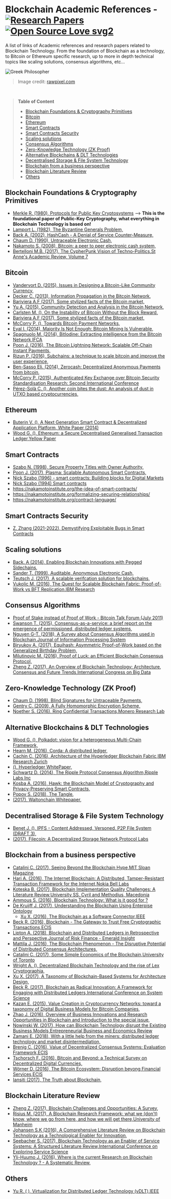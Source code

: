 # Blockchain Academic References - [![Research Papers](https://img.shields.io/badge/Total_Research_Papers-103-<COLOR>.svg)](https://shields.io/) [![Open Source Love svg2](https://badges.frapsoft.com/os/v2/open-source.svg?v=103)](https://github.com/ellerbrock/open-source-badges/)

A list of links of Academic references and research papers related to Blockchain Technology. From the foundation of Blockchain as a technology, to Bitcoin or Ethereum specific research, up to more in depth technical topics like scaling solutions, consensus algorithms, etc...

![Greek Philosopher](https://images.rawpixel.com/image_800/czNmcy1wcml2YXRlL3Jhd3BpeGVsX2ltYWdlcy93ZWJzaXRlX2NvbnRlbnQvam9iNjY3LTgyLXhfMS5qcGc.jpg?s=9ZQdmlNtbcvds7_Ww9fcQUC0-epeZk_GkAUpvAgvv_s)
> Image credit: [rawpixel.com](https://images.rawpixel.com/image_800/czNmcy1wcml2YXRlL3Jhd3BpeGVsX2ltYWdlcy93ZWJzaXRlX2NvbnRlbnQvam9iNjY3LTgyLXhfMS5qcGc.jpg?s=9ZQdmlNtbcvds7_Ww9fcQUC0-epeZk_GkAUpvAgvv_s)

<br/>

> **Table of Content**
>
> * [Blockchain Foundations & Cryptography Primitives](#blockchain-foundations-&-cryptography-primitives)
> * [Bitcoin](#bitcoin)
> * [Ethereum](#ethereum)
> * [Smart Contracts](#smart-contracts)
> * [Smart Contracts Security](#smart-contracts-security)
> * [Scaling solutions](#scaling-solutions)
> * [Consensus Algorithms](#consensus-algorithms)
> * [Zero-Knowledge Technology (ZK Proof)](#zero-knowledge-technology--zk-proof-)
> * [Alternative Blockchains & DLT Technologies](#alternative-blockchains---dlt-technologies)
> * [Decentralised Storage & File System Technology](#decentralised-storage---file-system-technology)
> * [Blockchain from a business perspective](#blockchain-from-a-business-perspective)
> * [Blockchain Literature Review](#blockchain-literature-review)
> * [Others](#others)


## Blockchain Foundations & Cryptography Primitives

- [Merkle R. (1980), Protocols for Public Key Cryptosystems](https://www.ralphmerkle.com/papers/Protocols.pdf) --> **This is the foundational paper of Public-Key Cryptography, what everything in Blockchain Technology is based on!**
- [Lamport L. (1982), The Byzantine Generals Problem,](https://lamport.azurewebsites.net/pubs/byz.pdf)
- [Back A. (2002), HashCash - A Denial of Service Counter-Measure,](http://www.hashcash.org/papers/hashcash.pdf)
- [Chaum D. (1990), Untraceable Electronic Cash,](https://dl.acm.org/doi/pdf/10.5555/88314.88969)
- [Nakamoto S. (2008), Bitcoin: a peer to peer electronic cash system,](https://www.ussc.gov/sites/default/files/pdf/training/annual-national-training-seminar/2018/Emerging_Tech_Bitcoin_Crypto.pdf)
- [Bertelloni M.B. (2017), The CypherPunk Vision of Techno-Politics,St Anne's Academic Review, Volume 7](https://st-annes-mcr.org.uk/wp-content/uploads/2013/09/STAAR-7-2017-4.-Barrett-Bertelloni.pdf)

## Bitcoin

- [Vandervort D. (2015), Issues in Designing a Bitcoin-Like Community Currency,](https://fc15.ifca.ai/preproceedings/bitcoin/paper_2.pdf)
- [Decker C. (2013), Information Propagation in the Bitcoin Network,](https://www.dpss.inesc-id.pt/~ler/docencia/rcs1314/papers/P2P2013_041.pdf)
- [Bariviera A.F (2017), Some stylized facts of the Bitcoin market,](https://arxiv.org/pdf/1708.04532.pdf)
- [Yu A. (2015), Community Detection and Analysis in the Bitcoin Network,](https://www.mdpi.com/1099-4300/25/7/1069/pdf)
- [Carlsten M. (), On the Instability of Bitcoin Without the Block Reward,](https://www.cs.princeton.edu/~arvindn/publications/mining_CCS.pdf)
- [Bariviera A.F (2017), Some stylized facts of the Bitcoin market,](https://arxiv.org/pdf/1708.04532.pdf)
- [McCorry P. (), Towards Bitcoin Payment Networks,](https://eprint.iacr.org/2016/408.pdf)
- [Eyal I. (2014), Majority Is Not Enough: Bitcoin Mining Is Vulnerable,](https://www.cs.cornell.edu/~ie53/publications/btcProcFC.pdf)
- [Spagnuolo M. (2014), BitIodine: Extracting intelligence from the Bitcoin Network,IFCA](https://www.ifca.ai/fc14/papers/fc14_submission_11.pdf)
- [Poon J. (2016), The Bitcoin Lightning Network: Scalable Off-Chain Instant Payments,](https://lightning.network/lightning-network-paper.pdf)
- [Rizun P. (2016), Subchains: a technique to scale bitcoin and improve the user experience,](https://www.bitcoinunlimited.info/resources/subchains.pdf)
- [Ben-Sasso Eli. (2014), Zerocash: Decentralized Anonymous Payments from bitcoin,](https://www.ieee-security.org/TC/SP2014/papers/Zerocash_c_DecentralizedAnonymousPaymentsfromBitcoin.pdf)
- [McCorry P. (2015), Authenticated Key Exchange over Bitcoin,Security Standardisation Research: Second International Conference](https://eprint.iacr.org/2015/308.pdf)
- [Pérez-Solà C. (), Another coin bites the dust: An analysis of dust in UTXO based cryptocurrencies,](https://eprint.iacr.org/2018/513.pdf)

## Ethereum

- [Buterin V. (), A Next Generation Smart Contract & Decentralized Application Platform, White Paper (2014)](https://ethereum.org/669c9e2e2027310b6b3cdce6e1c52962/Ethereum_Whitepaper_-_Buterin_2014.pdf)
- [Wood G. (), Ethereum: a Secure Decentralised Generalised Transaction Ledger,Yellow Paper](https://ethereum.github.io/yellowpaper/paper.pdf)

## Smart Contracts

- [Szabo N. (1998), Secure Property Titles with Owner Authority,](https://blog.infocruncher.com/resources/ethereum-whitepaper-annotated/Secure%20Property%20Titles%20with%20Owner%20Authority%20(1998).pdf)
- [Poon J. (2017), Plasma: Scalable Autonomous Smart Contracts,](https://www.plasma.io/plasma.pdf)
- [Nick Szabo (1996) - smart contracts: Building blocks for Digital Markets](https://www.fon.hum.uva.nl/rob/Courses/InformationInSpeech/CDROM/Literature/LOTwinterschool2006/szabo.best.vwh.net/smart_contracts_2.html)
- [Nick Szabo (1994) Smart contracts](https://www.fon.hum.uva.nl/rob/Courses/InformationInSpeech/CDROM/Literature/LOTwinterschool2006/szabo.best.vwh.net/smart.contracts.html)
- https://nakamotoinstitute.org/the-idea-of-smart-contracts/
- https://nakamotoinstitute.org/formalizing-securing-relationships/
- https://nakamotoinstitute.org/contract-language/
 
## Smart Contracts Security
- [Z. Zhang (2021-2022), Demystifying Exploitable Bugs in Smart Contracts](https://www.cs.purdue.edu/homes/zhan3299/res/ICSE23.pdf)

## Scaling solutions

- [Back. A (2014), Enabling Blockchain Innovations with Pegged Sidechains,](https://blockstream.com/sidechains.pdf)
- [Sander T. (1999), Auditable, Anonymous Electronic Cash,](https://www.cs.tau.ac.il/~amnon/Papers/ST.crypto99.pdf)
- [Teutsch J. (2017), A scalable verifcation solution for blockchains,](https://people.cs.uchicago.edu/~teutsch/papers/truebit.pdf)
- [Vukolic M. (2016), The Quest for Scalable Blockchain Fabric: Proof-of-Work vs BFT Replication,IBM Research](https://vukolic.github.io/iNetSec_2015.pdf)


## Consensus Algorithms

- [Proof of Stake instead of Proof of Work - Bitcoin Talk Forum (July 2011)](https://bitcointalk.org/index.php?topic=27787.0)
- [Swanson T. (2015), Consensus-as-a-service: a brief report on the emergence of permissioned, distributed ledger systems,](https://www.ofnumbers.com/wp-content/uploads/2015/04/Permissioned-distributed-ledgers.pdf)
- [Nguyen G-T. (2018), A Survey about Consensus Algorithms used in Blockchain,Journal of Information Processing System](https://s3.ap-northeast-2.amazonaws.com/journal-home/journal/jips/fullText/90/jips_530.pdf)
- [Biryukov A. (2017), Equihash: Asymmetric Proof-of-Work based on the Generalized Birthday Problem,](https://core.ac.uk/download/pdf/31227294.pdf)
- [Milutinovic M. (2016), Proof of Luck: an Efficient Blockchain Consensus Protocol,](https://eprint.iacr.org/2017/249.pdf)
- [Zheng Z. (2017), An Overview of Blockchain Technology: Architecture, Consensus and Future Trends,International Congress on Big Data](https://www.henrylab.net/wp-content/uploads/2017/10/blockchain-conference-2017.pdf)

## Zero-Knowledge Technology (ZK Proof)

- [Chaum D. (1998), Blind Signatures for Untraceable Payments,](https://sceweb.sce.uhcl.edu/yang/teaching/csci5234WebSecurityFall2011/Chaum-blind-signatures.PDF)
- [Gentry C. (2009), A Fully Homomorphic Encryption Scheme,](https://crypto.stanford.edu/craig/craig-thesis.pdf)
- [Noether S. (2016), Ring Confidential Transactions,Monero Research Lab](https://ledger.pitt.edu/ojs/ledger/article/download/34/61/394#:~:text=The%20Ring%20CT%20protocol%20is,amount%20in%20a%20given%20transaction.)


## Alternative Blockchains & DLT Technologies

- [Wood G. (), Polkadot: vision for a heterogeneous Multi-Chain Framework,](https://www.the-blockchain.com/docs/Gavin%20Wood%20-%20Polkadot%20-%20%20Vision%20For%20A%20Heterogeneous%20Multi-chain%20Framework.pdf)
- [Hearn M. (2016), Corda: A distributed ledger,](https://www.corda.net/content/corda-technical-whitepaper.pdf)
- [Cachin C. (2016), Architecture of the Hyperledger Blockchain Fabric,IBM Research Zurich](https://www.zurich.ibm.com/dccl/papers/cachin_dccl.pdf)
- [ (), Hyperledger WhitePaper,](https://blockchainlab.com/pdf/Hyperledger%20Whitepaper.pdf)
- [Schwartz D. (2014), The Ripple Protocol Consensus Algorithm,Ripple Labs Inc](https://ripple.com/files/ripple_consensus_whitepaper.pdf)
- [Kosba A. (2016), Hawk: the Blockchain Model of Cryptography and Privacy-Preserving Smart Contracts,](https://eprint.iacr.org/2015/675.pdf)
- [Popov S. (2018), The Tangle,](https://assets.ctfassets.net/r1dr6vzfxhev/2t4uxvsIqk0EUau6g2sw0g/45eae33637ca92f85dd9f4a3a218e1ec/iota1_4_3.pdf)
- [ (2017), Waltonchain Whitepaper,](https://www.waltonchain.org/pdf/5edf3d0304205.pdf)

## Decentralised Storage & File System Technology

- [Benet J. (), IPFS - Content Addressed, Versoned, P2P File System (DRAFT 3),](https://ipfs.io/ipfs/QmV9tSDx9UiPeWExXEeH6aoDvmihvx6jD5eLb4jbTaKGps)
- [ (2017), Filecoin: A Decentralized Storage Network,Protocol Labs](https://filecoin.io/filecoin.pdf)

## Blockchain from a business perspective

- [Catalini C. (2017), Seeing Beyond the Blockchain Hype,MIT Sloan Magazine](https://www.proquest.com/openview/27d54ad979f5570e3eac86a9c0ab68d2/1.pdf?pq-origsite=gscholar&cbl=26142)
- [Hari A. (2016), The Internet Blockchain: A Distributed, Tamper-Resistant Transaction Framework for the Internet,Nokia Bell Labs](https://sands.kaust.edu.sa/classes/CS390G/S17/papers/InternetBlockchain.pdf)
- [Koteska B. (2017), Blockchain Implementation Quality Challenges: A Literature Review,University SS. Cyril and Methodius, Macedonia](https://ceur-ws.org/Vol-1938/paper-kot.pdf)
- [Ammous S. (2016), Blockchain Technology: What is it good for ?](https://web.archive.org/web/20180921223508id_/http://wvuieeepes.org:80/ee335/papers/SSRN-id2832751.pdf)
- [De Kruijff J. (2017), Understanding the Blockchain Using Enterpise Ontology](https://link.springer.com/chapter/10.1007/978-3-319-59536-8_3)
  - [Xu X. (2016), The Blockchain as a Software Connector,IEEE](https://ieeexplore.ieee.org/document/7516828)
- [Beck R. (2016), Blockchain - The Gateway to Trust Free Cryptographic Transactions,ECIS](https://pure.itu.dk/ws/portalfiles/portal/81041470/ECIS_Format_Blockchain_paper_160330.pdf)
- [Lipton A. (2018), Blockchain and Distributed Ledgers in Retrospective and Perspective,Journal of Risk Finance - Emerald Insight](https://arxiv.org/pdf/1703.01505.pdf)
- [Mattila J. (2016), The Blockchain Phenomenon - The Disruptive Potential of Distributed Consensus Architectures,](https://brie.berkeley.edu/sites/default/files/juri-mattila-.pdf)
- [Catalini C. (2017), Some Simple Economics of the Blockchain,University of Toronto](https://www.nber.org/system/files/working_papers/w22952/w22952.pdf)
- [Wright A. (), Decentralized Blockchain Technology and the rise of Lex Cryptographia,](https://www.weusecoins.com/assets/pdf/library/Decentralized%20Blockchain%20Technology%20And%20The%20Rise%20Of%20Lex%20Cryptographia.pdf)
- [Xu X. (2017), A Taxonomy of Blockchain-Based Systems for Architecture Design,](https://design.inf.usi.ch/sites/default/files/biblio/icsa2017-blockchain.pdf)
- [Beck R. (2017), Blockchain as Radical Innovation: A Framework for Engaging with Distributed Ledgers,International Conference on System Science](https://scholarspace.manoa.hawaii.edu/server/api/core/bitstreams/86612670-480d-4e1d-8b39-b00e3cfe4234/content)
- [Kazan E. (2015), Value Creation in Cryptocurrency Networks: toward a taxonomy of Digital Business Models for Bitcoin Companies, ](https://www.researchgate.net/profile/Erol-Kazan/publication/278728722_Value_Creation_in_Cryptocurrency_Networks_Towards_A_Taxonomy_of_Digital_Business_Models_for_Bitcoin_Companies/links/55849a1c08ae7bc2f4483fee/Value-Creation-in-Cryptocurrency-Networks-Towards-A-Taxonomy-of-Digital-Business-Models-for-Bitcoin-Companies.pdf)
- [Zhao J. (2016), Overview of Business Innovations and Research Opportunities in Blockchain and Introduction to the special issue,](https://jfin-swufe.springeropen.com/articles/10.1186/s40854-016-0049-2)
- [Nowinski W. (2017), How can Blockchain Technology disrupt the Existing Business Models,Entrepreneurial Business and Economics Review](https://eber.uek.krakow.pl/index.php/eber/article/view/270/pdf)
- [Zamani E. (2018), With a little help from the miners: distributed ledger technology and market disintermediation,](https://eclass.aegean.gr/modules/document/file.php/TNEY202/IMDS-Giaglis%20BC.pdf)
- [Brenig C. (2016), Value of Decentralized Consensus Systems: Evaluation Framework,ECIS](https://web.archive.org/web/20200322232019id_/https://aisel.aisnet.org/cgi/viewcontent.cgi?article=1082&context=ecis2016_rp)
- [Tschorsch F. (2016), Bitcoin and Beyond: a Technical Survey on Decentralized Digital Currencies,](https://eprint.iacr.org/2015/464.pdf)
- [Wörner D. (2016), The Bitcoin Ecosystem: Disruption beyong Financial Services,ECIS](https://www.researchgate.net/profile/Dominik-Bilgeri/publication/317304739_The_Bitcoin_Ecosystem_Disruption_Beyond_Financial_Services/links/5a706839a6fdcc33daa8b7b9/The-Bitcoin-Ecosystem-Disruption-Beyond-Financial-Services.pdf)
- [Iansiti (2017), The Truth about Blockchain,](https://enterprisersproject.com/sites/default/files/the_truth_about_blockchain.pdf)

## Blockchain Literature Review

- [Zheng Z. (2017), Blockchain Challenges and Opportunities: A Survey,](https://www.henrylab.net/wp-content/uploads/2017/10/blockchain.pdf)
- [Risius M. (2017), A Blockchain Research Framework: what we (don't) know, where we go from here, and how we will get there,University of Manheim](https://core.ac.uk/download/pdf/301373858.pdf)
- [Johansen S.K (2016), A Comprehensive Literature Review on Blockchain Technology as a Technological Enabler for Innovation,](https://www.researchgate.net/profile/Stefan-Johansen/publication/312592741_A_Comprehensive_Literature_Review_on_the_Blockchain_Technology_as_an_Technological_Enabler_for_Innovation/links/5a54c2f7a6fdcc51a61a57e5/A-Comprehensive-Literature-Review-on-the-Blockchain-Technology-as-an-Technological-Enabler-for-Innovation.pdf)
- [Seebacher S. (2017), Blockchain Technology as an Enabler of Service Systems: A Structured Literature Review,International Conference on Exploring Service Science](https://www.researchgate.net/profile/Stefan-Seebacher/publication/315858662_Blockchain_Technology_as_an_Enabler_of_Service_Systems_A_Structured_Literature_Review/links/5abcad94aca27222c753ee77/Blockchain-Technology-as-an-Enabler-of-Service-Systems-A-Structured-Literature-Review.pdf)
- [Yli-Huumo J. (2016), Where is the current Research on Blockchain Technology ? - A Systematic Review,](https://journals.plos.org/plosone/article/file?id=10.1371/journal.pone.0163477&type=printable)

## Others

- [Yu R. ( ), Virtualization for Distributed Ledger Technology (vDLT),IEEE](https://core.ac.uk/download/pdf/217570748.pdf)








